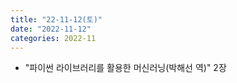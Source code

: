 ```yaml
---
title: "22-11-12(토)"
date: "2022-11-12"
categories: 2022-11
---
```


- "파이썬 라이브러리를 활용한 머신러닝(박해선 역)" 2장
